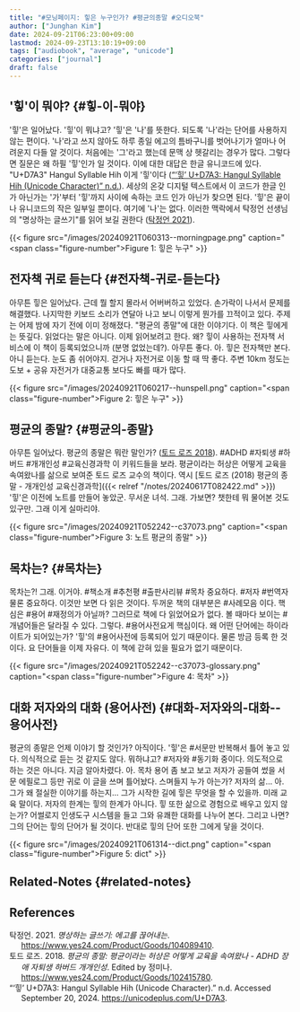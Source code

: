 ```yaml
---
title: "#모닝페이지: 힣은 누구인가? #평균의종말 #오디오북"
author: ["Junghan Kim"]
date: 2024-09-21T06:23:00+09:00
lastmod: 2024-09-23T13:10:19+09:00
tags: ["audiobook", "average", "unicode"]
categories: ["journal"]
draft: false
---
```


<!--more-->


## '힣'이 뭐야? {#힣-이-뭐야}

'힣'은 일어났다. '힣'이 뭐냐고? '힣'은 '나'를 뜻한다. 되도록 '나'라는 단어를 사용하지 않는 편이다. '나'라고 쓰지 않아도 하루 종일 에고의 틈바구니를 벗어나기가 얼마나 어려운지 다들 알 것이다. 처음에는 '그'라고 했는데 문맥 상 헷갈리는 경우가 많다. 그렇다면 질문은 왜 하필 '힣'인가 일 것이다. 이에 대한 대답은 한글 유니코드에 있다. "U+D7A3" Hangul Syllable Hih 이게 '힣'이다 (<a href="#citeproc_bib_item_3">“‘힣’ U+D7A3: Hangul Syllable Hih (Unicode Character)” n.d.</a>). 세상의 온갖 디지털 텍스트에서 이 코드가 한글 인가 아닌가는 '가'부터 '힣'까지 사이에 속하는 코드 인가 아닌가 찾으면 된다. '힣'은 끝이나 유니코드의 작은 일부일 뿐이다. 여기에 '나'는 없다. 이러한 맥락에서 탁정언 선생님의 "명상하는 글쓰기"를 읽어 보길 권한다 (<a href="#citeproc_bib_item_1">탁정언 2021</a>).

{{< figure src="/images/20240921T060313--morningpage.png" caption="<span class=\"figure-number\">Figure 1: </span>힣은 누구" >}}


## 전자책 귀로 듣는다 {#전자책-귀로-듣는다}

아무튼 힣은 일어났다. 근데 뭘 할지 몰라서 어버버하고 있었다. 손가락이 나서서 문제를 해결했다. 나지막한 키보드 소리가 연달아 나고 보니 이렇게 뭔가를 끄적이고 있다. 주제는 어제 밤에 자기 전에 이미 정해졌다. "평균의 종말"에 대한 이야기다. 이 책은 힣에게는 뜻깊다. 읽었다는 말은 아니다. 이제 읽어보려고 한다. 왜? 힣이 사용하는 전자책 서비스에 이 책이 등록되었으니까 (분명 없었는데?). 아무튼 좋다. 아. 힣은 전자책만 본다. 아니 듣는다. 눈도 좀 쉬어야지. 걷거나 자전거로 이동 할 때 딱 좋다. 주변 10km 정도는 도보 + 공유 자전거가 대중교통 보다도 빠를 때가 많다.

{{< figure src="/images/20240921T060217--hunspell.png" caption="<span class=\"figure-number\">Figure 2: </span>힣은 누구" >}}


## 평균의 종말? {#평균의-종말}

아무튼 일어났다. 평균의 종말은 뭐란 말인가? (<a href="#citeproc_bib_item_2">토드 로즈 2018</a>). #ADHD #자퇴생 \#하버드 #개개인성 #교육신경과학 이 키워드들을 보라. 평균이라는 허상은 어떻게 교육을 속여왔나를 삶으로 보여준 토드 로즈 교수의 책이다. 역시 [토드 로즈 (2018) 평균의 종말 - 개개인성 교육신경과학]({{< relref "/notes/20240617T082422.md" >}}) '힣'은 이전에 노트를 만들어 놓았군. 무서운 녀석. 그래. 가보면? 챗한테 뭐 물어본 것도 있구만. 그래 이게 실마리야.

{{< figure src="/images/20240921T052242--c37073.png" caption="<span class=\"figure-number\">Figure 3: </span>노트 평균의 종말" >}}


## 목차는? {#목차는}

목차는?! 그래. 이거야. #책소개 #추천평 #출판사리뷰 #목차 중요하다. #저자 #번역자 물론 중요하다. 이것만 보면 다 읽은 것이다. 두꺼운 책의 대부분은 #사례모음 이다. 핵심은 #용어 #재정의가 아닐까? 그러므로 책에 다 읽었어요가 없다. 볼 때마다 보이는 #개념어들은 달라질 수 있다. 그렇다. #용어사전요게 핵심이다. 왜 어떤 단어에는 하이라이트가 되어있는가? '힣'의 #용어사전에 등록되어 있기 때문이다. 물론 방금 등록 한 것이다. 요 단어들을 이제 자유다. 이 책에 갇혀 있을 필요가 없기 때문이다.

{{< figure src="/images/20240921T052242--c37073-glossary.png" caption="<span class=\"figure-number\">Figure 4: </span>목차" >}}


## 대화 저자와의 대화 (용어사전) {#대화-저자와의-대화--용어사전}

평균의 종말은 언제 이야기 할 것인가? 아직이다. '힣'은 #서문만 반복해서 틀어 놓고 있다. 의식적으로 듣는 것 같지도 않다. 뭐하냐고? #저자와 #동기화 중이다. 의도적으로 하는 것은 아니다. 지금 알아차렸다. 아. 목차 용어 좀 보고 보고 저자가 공들여 썼을 서문 에필로그 등만 귀로 이 글을 쓰며 틀어놨다. 스며들지 누가 아는가? 저자의 삶... 아. 그가 왜 절실한 이야기를 하는지... 그가 시작한 길에 힣은 무엇을 할 수 있을까. 미래 교육 말이다. 저자의 한계는 힣의 한계가 아니다. 힣 또한 삶으로 경험으로 배우고 있지 않는가? 어썰로지 인생도구 시스템을 들고 그와 유쾌한 대화를 나누어 본다. 그리고 나면? 그의 단어는 힣의 단어가 될 것이다. 반대로 힣의 단어 또한 그에게 닿을 것이다.

{{< figure src="/images/20240921T061314--dict.png" caption="<span class=\"figure-number\">Figure 5: </span>dict" >}}


## Related-Notes {#related-notes}

## References

<style>.csl-entry{text-indent: -1.5em; margin-left: 1.5em;}</style><div class="csl-bib-body">
  <div class="csl-entry"><a id="citeproc_bib_item_1"></a>탁정언. 2021. <i>명상하는 글쓰기: 에고를 끊어내는</i>. <a href="https://www.yes24.com/Product/Goods/104089410">https://www.yes24.com/Product/Goods/104089410</a>.</div>
  <div class="csl-entry"><a id="citeproc_bib_item_2"></a>토드 로즈. 2018. <i>평균의 종말: 평균이라는 허상은 어떻게 교육을 속여왔나 - ADHD 장애 자퇴생 하버드 개개인성</i>. Edited by 정미나. <a href="https://www.yes24.com/Product/Goods/102415780">https://www.yes24.com/Product/Goods/102415780</a>.</div>
  <div class="csl-entry"><a id="citeproc_bib_item_3"></a>“‘힣’ U+D7A3: Hangul Syllable Hih (Unicode Character).” n.d. Accessed September 20, 2024. <a href="https://unicodeplus.com/U+D7A3">https://unicodeplus.com/U+D7A3</a>.</div>
</div>
